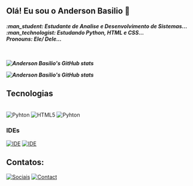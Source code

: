 ## Olá! Eu sou o Anderson Basilio :wave:

  <h5>:man_student: Estudante de Analise e Desenvolvimento de Sistemas...<br>
  :man_technologist: Estudando Python, HTML e CSS...<br>
  Pronouns: Ele/ Dele...
  <br><br><br>
  

![Anderson Basilio's GitHub stats](https://github-readme-stats.vercel.app/api?username=AndersonBasilio&show_icons=true&theme=radical)
  
![Anderson Basilio's GitHub stats](https://github-readme-stats.vercel.app/api/top-langs/?username=AndersonBasilio&&theme=radical)

## Tecnologias
<div style="display: inline_block"><br>
<img align = "center" alt ="Pyhton" src = "https://img.shields.io/badge/Python-14354C?style=for-the-badge&logo=python&logoColor=white">
<img align = "center" alt ="HTML5" src = "https://img.shields.io/badge/HTML5-E34F26?style=for-the-badge&logo=html5&logoColor=white">
<img align = "center" alt ="Pyhton" src = "https://img.shields.io/badge/CSS3-1572B6?style=for-the-badge&logo=css3&logoColor=white">
</div>


### IDEs
[![IDE](https://img.shields.io/badge/Visual_Studio_Code-0078D4?style=for-the-badge&logo=visual%20studio%20code&logoColor=white)](https://code.visualstudio.com/)
[![IDE](https://img.shields.io/badge/PyCharm-000000.svg?&style=for-the-badge&logo=PyCharm&logoColor=white)](https://www.jetbrains.com/pt-br/pycharm/)



## Contatos:
[![Sociais](https://img.shields.io/badge/LinkedIn-0077B5?style=for-the-badge&logo=linkedin&logoColor=white)](https://www.linkedin.com/in/anderson-santos-4488a5242/)
[![Contact](https://img.shields.io/badge/Gmail-D14836?style=for-the-badge&logo=gmail&logoColor=white)](andersonwylde32@gmail.com)
  
  

